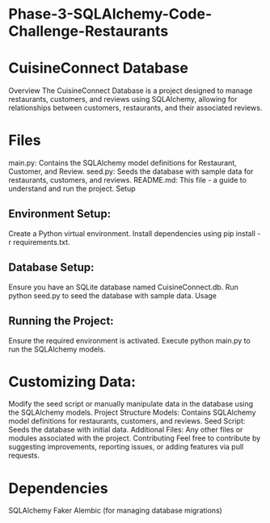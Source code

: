 # Phase-3-SQLAlchemy-Code-Challenge-Restaurants

# CuisineConnect Database
Overview
The CuisineConnect Database is a project designed to manage restaurants, customers, and reviews using SQLAlchemy, allowing for relationships between customers, restaurants, and their associated reviews.

# Files
main.py: Contains the SQLAlchemy model definitions for Restaurant, Customer, and Review.
seed.py: Seeds the database with sample data for restaurants, customers, and reviews.
README.md: This file - a guide to understand and run the project.
Setup
## Environment Setup:

Create a Python virtual environment.
Install dependencies using pip install -r requirements.txt.

## Database Setup:
Ensure you have an SQLite database named CuisineConnect.db.
Run python seed.py to seed the database with sample data.
Usage

## Running the Project:

Ensure the required environment is activated.
Execute python main.py to run the SQLAlchemy models.


# Customizing Data:
Modify the seed script or manually manipulate data in the database using the SQLAlchemy models.
Project Structure
Models: Contains SQLAlchemy model definitions for restaurants, customers, and reviews.
Seed Script: Seeds the database with initial data.
Additional Files: Any other files or modules associated with the project.
Contributing
Feel free to contribute by suggesting improvements, reporting issues, or adding features via pull requests.


# Dependencies
SQLAlchemy
Faker
Alembic (for managing database migrations)